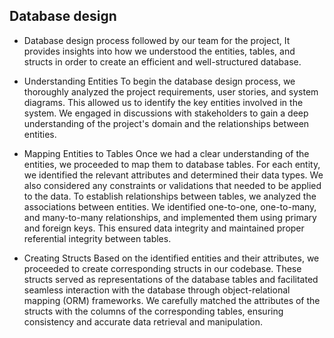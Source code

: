  ## Database design
 	
 * Database design process followed by our team for the project, It provides insights into how we understood the entities, tables, and structs in order to create an efficient and well-structured database.
 	
 * Understanding Entities To begin the database design process, we thoroughly analyzed the project requirements, user stories, and system diagrams. This allowed us to identify the key entities involved in the system. We engaged in discussions with stakeholders to gain a deep understanding of the project's domain and the relationships between entities.
* Mapping Entities to Tables
Once we had a clear understanding of the entities, we proceeded to map them to database tables. For each entity, we identified the relevant attributes and determined their data types. We also considered any constraints or validations that needed to be applied to the data.
To establish relationships between tables, we analyzed the associations between entities. We identified one-to-one, one-to-many, and many-to-many relationships, and implemented them using primary and foreign keys. This ensured data integrity and maintained proper referential integrity between tables.
* Creating Structs
Based on the identified entities and their attributes, we proceeded to create corresponding structs in our codebase. These structs served as representations of the database tables and facilitated seamless interaction with the database through object-relational mapping (ORM) frameworks.
We carefully matched the attributes of the structs with the columns of the corresponding tables, ensuring consistency and accurate data retrieval and manipulation.
